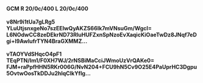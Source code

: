 #### GCM R 20/0c/400 L 20/0c/400
**v8Nr9i1tUa7gLRg5**<br/>**YLuUtjsnxgeNo7szEEIwQyAKZS66Ik7mVNsuGm/WgcI=**<br/>**L6NOdwCC8zeDEkrND73RluHUFZxnSpNzoEvXaqicKiOaeTwDz8JNqf7eDgi+l9AwlufrTYN4BraGXMMZ...**<br/><br/>
**vTAOYVdSHqcO4pF1**<br/>**TEqPTN/Im1/F0XH7WJ/2rNSBiMaCciJWmoUzVrQAKe0=**<br/>**FJM+raPpfHHN5RKr006G/NvN204+FCU9hN5Cv9O25E4PaUprHC3Dgpu5OvtwOosTkDDJu2hlqClkYfIg...**